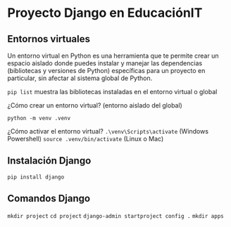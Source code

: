 # Proyecto Django en EducaciónIT

## Entornos virtuales

Un entorno virtual en Python es una herramienta 
que te permite crear un espacio aislado donde puedes instalar 
y manejar las dependencias (bibliotecas y versiones de Python) 
específicas para un proyecto en particular, sin afectar al sistema global de Python.

`pip list` muestra las bibliotecas instaladas en el entorno virtual o global

¿Cómo crear un entorno virtual? (entorno aislado del global)

`python -m venv .venv`

¿Cómo activar el entorno virtual?
`.\venv\Scripts\activate`  (Windows Powershell)
`source .venv/bin/activate` (Linux o Mac)

## Instalación Django

`pip install django`

## Comandos Django

`mkdir project`
`cd project`
`django-admin startproject config .`
`mkdir apps`


